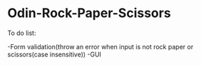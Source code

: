 # Odin-Rock-Paper-Scissors

To do list:

-Form validation(throw an error when input is not rock paper or scissors(case insensitive))
-GUI
